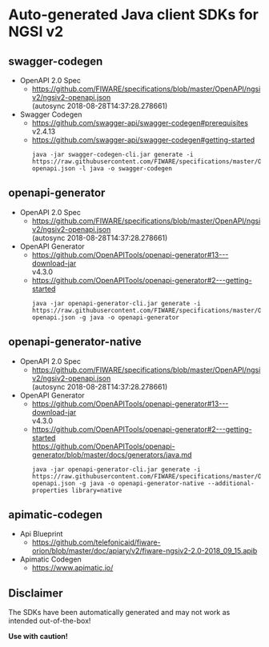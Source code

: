 # Auto-generated Java client SDKs for NGSI v2

## swagger-codegen
* OpenAPI 2.0 Spec
  - https://github.com/FIWARE/specifications/blob/master/OpenAPI/ngsiv2/ngsiv2-openapi.json<br>
    (autosync 2018-08-28T14:37:28.278661)
* Swagger Codegen
  - https://github.com/swagger-api/swagger-codegen#prerequisites<br>
    v2.4.13
  - https://github.com/swagger-api/swagger-codegen#getting-started
    ```
    java -jar swagger-codegen-cli.jar generate -i https://raw.githubusercontent.com/FIWARE/specifications/master/OpenAPI/ngsiv2/ngsiv2-openapi.json -l java -o swagger-codegen
    ```

## openapi-generator
* OpenAPI 2.0 Spec
  - https://github.com/FIWARE/specifications/blob/master/OpenAPI/ngsiv2/ngsiv2-openapi.json<br>
    (autosync 2018-08-28T14:37:28.278661)
* OpenAPI Generator
  - https://github.com/OpenAPITools/openapi-generator#13---download-jar<br>
    v4.3.0
  - https://github.com/OpenAPITools/openapi-generator#2---getting-started
    ```
    java -jar openapi-generator-cli.jar generate -i https://raw.githubusercontent.com/FIWARE/specifications/master/OpenAPI/ngsiv2/ngsiv2-openapi.json -g java -o openapi-generator
    ```

## openapi-generator-native
* OpenAPI 2.0 Spec 
  - https://github.com/FIWARE/specifications/blob/master/OpenAPI/ngsiv2/ngsiv2-openapi.json<br>
    (autosync 2018-08-28T14:37:28.278661)
* OpenAPI Generator
  - https://github.com/OpenAPITools/openapi-generator#13---download-jar<br>
    v4.3.0
  - https://github.com/OpenAPITools/openapi-generator#2---getting-started<br>
    https://github.com/OpenAPITools/openapi-generator/blob/master/docs/generators/java.md
    ```
    java -jar openapi-generator-cli.jar generate -i https://raw.githubusercontent.com/FIWARE/specifications/master/OpenAPI/ngsiv2/ngsiv2-openapi.json -g java -o openapi-generator-native --additional-properties library=native
    ```

## apimatic-codegen
* Api Blueprint
  - https://github.com/telefonicaid/fiware-orion/blob/master/doc/apiary/v2/fiware-ngsiv2-2.0-2018_09_15.apib
* Apimatic Codegen
  - https://www.apimatic.io/

## Disclaimer
The SDKs have been automatically generated and may not work as intended out-of-the-box!<br>

<b>Use with caution!<b>
